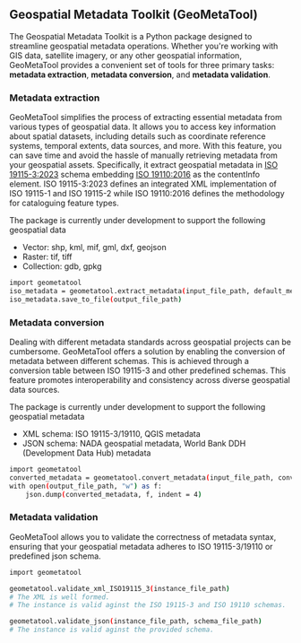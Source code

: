 ## Geospatial Metadata Toolkit (GeoMetaTool)

The Geospatial Metadata Toolkit is a Python package designed to streamline geospatial metadata operations. Whether you're working with GIS data, satellite imagery, or any other geospatial information, GeoMetaTool provides a convenient set of tools for three primary tasks: **metadata extraction**, **metadata conversion**, and **metadata validation**.

### Metadata extraction
GeoMetaTool simplifies the process of extracting essential metadata from various types of geospatial data. It allows you to access key information about spatial datasets, including details such as coordinate reference systems, temporal extents, data sources, and more. With this feature, you can save time and avoid the hassle of manually retrieving metadata from your geospatial assets. Specifically, it extract geospatial metadata in [ISO 19115-3:2023](https://www.iso.org/standard/80874.html) schema embedding [ISO 19110:2016](https://www.iso.org/standard/57303.html) as the contentInfo element. ISO 19115-3:2023 defines an integrated XML implementation of ISO 19115-1 and ISO 19115-2 while ISO 19110:2016 defines the methodology for cataloguing feature types. 

The package is currently under development to support the following geospatial data
* Vector: shp, kml, mif, gml, dxf, geojson
* Raster: tif, tiff
* Collection: gdb, gpkg

```sh
import geometatool
iso_metadata = geometatool.extract_metadata(input_file_path, default_metadata_values=[])
iso_metadata.save_to_file(output_file_path)
```

### Metadata conversion
Dealing with different metadata standards across geospatial projects can be cumbersome. GeoMetaTool offers a solution by enabling the conversion of metadata between different schemas. This is achieved through a conversion table between ISO 19115-3 and other predefined schemas. This feature promotes interoperability and consistency across diverse geospatial data sources.

The package is currently under development to support the following geospatial metadata

* XML schema: ISO 19115-3/19110, QGIS metadata
* JSON schema: NADA geospatial metadata, World Bank DDH (Development Data Hub) metadata

```sh
import geometatool
converted_metadata = geometatool.convert_metadata(input_file_path, conversion_table_file_path, target_schema_file_path)
with open(output_file_path, "w") as f:
    json.dump(converted_metadata, f, indent = 4)
```

### Metadata validation
GeoMetaTool allows you to validate the correctness of metadata syntax, ensuring that your geospatial metadata adheres to ISO 19115-3/19110 or predefined json schema.

```sh
import geometatool

geometatool.validate_xml_ISO19115_3(instance_file_path)
# The XML is well formed.
# The instance is valid aginst the ISO 19115-3 and ISO 19110 schemas.

geometatool.validate_json(instance_file_path, schema_file_path)
# The instance is valid aginst the provided schema.
```

